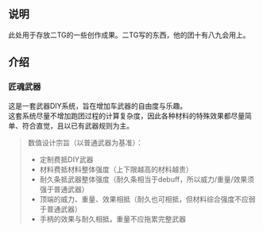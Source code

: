 ﻿## 说明

此处用于存放二TG的一些创作成果。二TG写的东西，他的团十有八九会用上。  

## 介绍

### 匠魂武器

这是一套武器DIY系统，旨在增加车武器的自由度与乐趣。  
这套系统尽量不增加跑团过程的计算复杂度，因此各种材料的特殊效果都尽量简单、符合直觉，且以已有武器规则为主。  

> 数值设计宗旨（以普通武器为基准）：  
> - 定制费抵DIY武器  
> - 材料费抵材料整体强度（上下限越高的材料越贵）  
> - 耐久条抵武器整体强度（耐久条相当于debuff，所以威力/重量/效果须强于普通武器）  
> - 顶端的威力、重量、效果相抵（耐久也可相抵，但材料综合强度不应弱于普通武器）  
> - 手柄的效果与耐久相抵，重量不应拖累完整武器  

